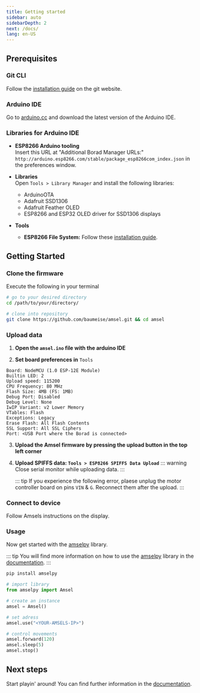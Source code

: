 ```yaml
---
title: Getting started
sidebar: auto
sidebarDepth: 2
next: /docs/
lang: en-US
---
```


## Prerequisites

### Git CLI
Follow the [installation guide](https://git-scm.com/book/en/v2/Getting-Started-Installing-Git) on the git website.

### Arduino IDE
Go to [arduino.cc](https://www.arduino.cc/en/Main/Software) and download the latest version of the Arduino IDE.

### Libraries for Arduino IDE
- **ESP8266 Arduino tooling** <br>
  Insert this URL at "Additional Borad Manager URLs:" ```http://arduino.esp8266.com/stable/package_esp8266com_index.json``` in the preferences window.

- **Libraries** <br>
  Open `Tools > Library Manager` and install the following libraries:
  - ArduinoOTA
  - Adafruit SSD1306
  - Adafruit Feather OLED
  - ESP8266 and ESP32 OLED driver for SSD1306 displays

- **Tools** <br>
  - **ESP8266 File System:** Follow these [installation guide](https://github.com/esp8266/arduino-esp8266fs-plugin).

## Getting Started

### Clone the firmware

Execute the following in your terminal
``` sh
# go to your desired directory
cd /path/to/your/directory/

# clone into repository
git clone https://github.com/baumeise/amsel.git && cd amsel
```

### Upload data

1. **Open the `amsel.ino` file with the arduino IDE**

2. **Set board preferences in** `Tools`

```
Board: NodeMCU (1.0 ESP-12E Module)
Builtin LED: 2
Upload speed: 115200
CPU Frequency: 80 MHz
Flash Size: 4MB (FS: 1MB)
Debug Port: Disabled
Debug Level: None
IwIP Variant: v2 Lower Memory
VTables: Flash
Exceptions: Legacy
Erase Flash: All Flash Contents
SSL Support: All SSL Ciphers
Port: <USB Port where the Borad is connected>
```

3. **Upload the Amsel firmware by pressing the upload button in the top left corner**

4. **Upload SPIFFS data: `Tools > ESP8266 SPIFFS Data Upload`**
   ::: warning
    Close serial monitor while uploading data.
   :::

   ::: tip
    If you experience the following error, plaese unplug the motor controller board on pins `VIN` & `G`. Reconnect them after the upload.
   :::

### Connect to device

Follow Amsels instructions on the display.

### Usage

Now get started with the [amselpy](https://pypi.org/project/amselpy/) library. <br>

::: tip
You will find more information on how to use the [amselpy](https://pypi.org/project/amselpy/) library in the [documentation](/docs/).
:::

```sh
pip install amselpy
```

``` python
# import library
from amselpy import Amsel

# create an instance
amsel = Amsel()

# set adress
amsel.use("<YOUR-AMSELS-IP>")

# control movements
amsel.forward(120)
amsel.sleep(5)
amsel.stop()
```

## Next steps

Start playin' around! You can find further information in the [documentation](/docs/).